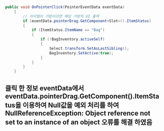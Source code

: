 ```cs
public void OnPointerClick(PointerEventData eventData)
    {
        // 아이템이 가방이라면 해당 가방의 UI 출력
        if (eventData.pointerDrag.GetComponent<Slot>().ItemStatus)
        {
            if (ItemStatus.ItemName == "Bag")
            {
                if (!BagInventory.activeSelf)
                {
                    Select.transform.SetAsLastSibling();
                    BagInventory.SetActive(true);
                }
            }
        }
    }
```

## 클릭 한 정보 eventData에서 eventData.pointerDrag.GetComponent<Slot>().ItemStatus을 이용하여 Null값을 예외 처리를 하여 NullReferenceException: Object reference not set to an instance of an object 오류를 해결 하였음
